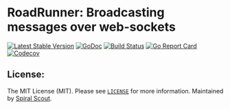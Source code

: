 # RoadRunner: Broadcasting messages over web-sockets
[![Latest Stable Version](https://poser.pugx.org/spiral/broadcast/version)](https://packagist.org/packages/spiral/broadcast)
[![GoDoc](https://godoc.org/github.com/spiral/broadcast?status.svg)](https://godoc.org/github.com/spiral/broadcast)
[![Build Status](https://travis-ci.org/spiral/broadcast.svg?branch=master)](https://travis-ci.org/spiral/broadcast)
[![Go Report Card](https://goreportcard.com/badge/github.com/spiral/broadcast)](https://goreportcard.com/report/github.com/spiral/broadcast)
[![Codecov](https://codecov.io/gh/spiral/broadcast/branch/master/graph/badge.svg)](https://codecov.io/gh/spiral/broadcast/)

License:
--------
The MIT License (MIT). Please see [`LICENSE`](./LICENSE) for more information. Maintained by [Spiral Scout](https://spiralscout.com).
